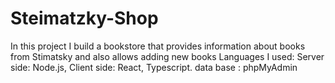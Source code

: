 # Steimatzky-Shop
In this project I build a bookstore that provides information about books from Stimatsky and also allows adding new books
Languages I used: 
Server side: Node.js,
Client side: React, Typescript.
data base :
phpMyAdmin
